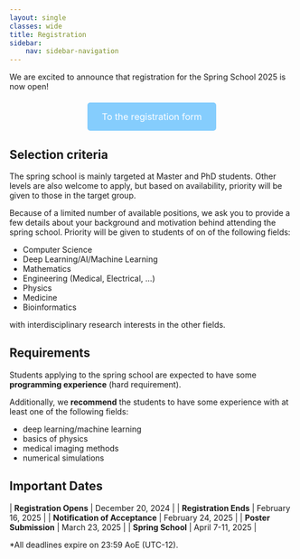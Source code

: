 ```yaml
---
layout: single
classes: wide
title: Registration
sidebar:
    nav: sidebar-navigation
---
```

We are excited to announce that registration for the Spring School 2025 is now open!

<div style="text-align: center; margin-top: 20px;">
    <a href="https://forms.gle/WKJkQbDHgMDdzbwZ9" style="background-color: #85CDFD; color: white; padding: 15px 25px; text-align: center; text-decoration: none; display: inline-block; font-size: 16px; border-radius: 5px;">To the registration form</a>
</div>

## Selection criteria

The spring school is mainly targeted at Master and PhD students. 
Other levels are also welcome to apply, but based on availability, priority will be given to those in the target group.

Because of a limited number of available positions, we ask you to provide a few details about your background and motivation behind attending the spring school.
Priority will be given to students of on of the following fields:

- Computer Science
- Deep Learning/AI/Machine Learning
- Mathematics
- Engineering (Medical, Electrical, …)
- Physics
- Medicine
- Bioinformatics

with interdisciplinary research interests in the other fields.

## Requirements
Students applying to the spring school are expected to have some **programming experience** (hard requirement).

Additionally, we **recommend** the students to have some experience with at least one of the following fields:
- deep learning/machine learning
- basics of physics
- medical imaging methods
- numerical simulations


## Important Dates

| **Registration Opens**         | December 20, 2024 |
| **Registration Ends**          | February 16, 2025 |
| **Notification of Acceptance** | February 24, 2025 |
| **Poster Submission**          | March 23, 2025    |
| **Spring School**              | April 7-11, 2025  |

*All deadlines expire on 23:59 AoE (UTC-12).